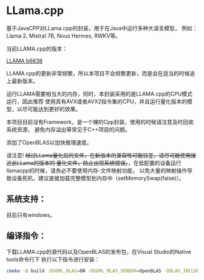 # LLama.cpp

基于JavaCPP对LLama.cpp的封装，用于在Java中运行多种大语言模型，
例如：Llama 2, Mistral 7B, Nous Hermes, RWKV等。

当前LLAMA.cpp的版本：

[LLAMA b6638](https://github.com/ggml-org/llama.cpp/releases/tag/b6638)

LLAMA.cpp的更新非常频繁，所以本项目不会频繁更新，而是会在适当的时候追上最新版本。

运行LLAMA需要相当大的内存，同时，本封装采用的是LLAMA.cpp的CPU模式运行，因此推荐
使用具有AVX或者AVX2指令集的CPU，并且运行量化版本的模型，以尽可能达到更好的效果。

本项目目前没有Framework，是一个裸的Cpp封装，使用的时候请注意及时回收系统资源，
避免内存溢出等常见于C++项目的问题。

添加了OpenBLAS以加快推理速度。

请注意! ~~经过LLama量化后的文件，在新版本的兼容性可能较差，请尽可能使用接近此LLama的版本的
量化文件，防止出现系统错误。~~，在低配置的设备运行llamacpp的时候，请务必不要使用内存-文件映射功能，
以免大量的映射操作导致设备死机，建议直接加载完整模型到内存中（setMemorySwap(false)）。


## 系统支持：

目前只有windows。

## 编译指令：

下载LLAMA.cpp的源代码以及OpenBLAS的发布包，在Visual Studio的Native tools命令行下
执行以下指令进行安装：

```bash
cmake -B build -DGGML_BLAS=ON -DGGML_BLAS_VENDOR=OpenBLAS -DBLAS_INCLUDE_DIRS=Path-to-openblas\include -DBLAS_LIBRARIES=Path-to-openblas\lib\libopenblas.lib
```